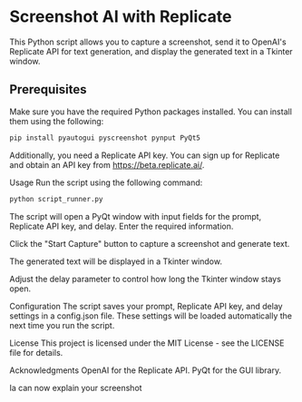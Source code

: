 # Screenshot AI with Replicate

This Python script allows you to capture a screenshot, send it to OpenAI's Replicate API for text generation, and display the generated text in a Tkinter window.

## Prerequisites

Make sure you have the required Python packages installed. You can install them using the following:

```bash
pip install pyautogui pyscreenshot pynput PyQt5
```
Additionally, you need a Replicate API key. You can sign up for Replicate and obtain an API key from https://beta.replicate.ai/.

Usage
Run the script using the following command:

```bash
python script_runner.py
```
The script will open a PyQt window with input fields for the prompt, Replicate API key, and delay. Enter the required information.

Click the "Start Capture" button to capture a screenshot and generate text.

The generated text will be displayed in a Tkinter window.

Adjust the delay parameter to control how long the Tkinter window stays open.

Configuration
The script saves your prompt, Replicate API key, and delay settings in a config.json file. These settings will be loaded automatically the next time you run the script.

License
This project is licensed under the MIT License - see the LICENSE file for details.

Acknowledgments
OpenAI for the Replicate API.
PyQt for the GUI library.

Ia can now explain your screenshot

